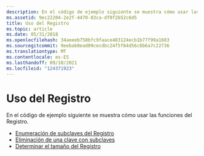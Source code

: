 ```yaml
---
description: En el código de ejemplo siguiente se muestra cómo usar las funciones del Registro.
ms.assetid: 9ec22204-2e2f-4470-83ca-df0f2b52c6d5
title: Uso del Registro
ms.topic: article
ms.date: 05/31/2018
ms.openlocfilehash: 34aeeeb758bfc9faace483124ecb1b77f99a1683
ms.sourcegitcommit: 9eebab0ead09cecdbc24f5f84d56c8b6a7c22736
ms.translationtype: MT
ms.contentlocale: es-ES
ms.lasthandoff: 09/10/2021
ms.locfileid: "124371923"
---
```

# <a name="using-the-registry"></a>Uso del Registro

En el código de ejemplo siguiente se muestra cómo usar las funciones del Registro.

-   [Enumeración de subclaves del Registro](enumerating-registry-subkeys.md)
-   [Eliminación de una clave con subclaves](deleting-a-key-with-subkeys.md)
-   [Determinar el tamaño del Registro](determining-the-registry-size.md)

 

 



